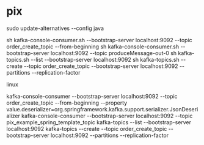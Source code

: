 # pix

sudo update-alternatives --config java



sh kafka-console-consumer.sh --bootstrap-server localhost:9092 --topic order_create_topic --from-beginning
sh kafka-console-consumer.sh --bootstrap-server localhost:9092 --topic produceMessage-out-0
sh kafka-topics.sh --list --bootstrap-server localhost:9092
sh kafka-topics.sh --create --topic order_create_topic --bootstrap-server localhost:9092 --partitions <num-particoes> --replication-factor <fator-replicacao>

linux

kafka-console-consumer --bootstrap-server localhost:9092 --topic order_create_topic --from-beginning --property value.deserializer=org.springframework.kafka.support.serializer.JsonDeserializer
kafka-console-consumer --bootstrap-server localhost:9092 --topic pix_example_spring_template_topic
kafka-topics --list --bootstrap-server localhost:9092
kafka-topics --create --topic order_create_topic --bootstrap-server localhost:9092 --partitions <num-particoes> --replication-factor <fator-replicacao>
